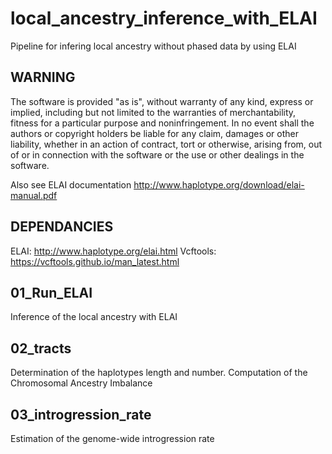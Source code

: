 # local_ancestry_inference_with_ELAI

Pipeline for infering local ancestry without phased data by using ELAI 

## WARNING

The software is provided "as is", without warranty of any kind, express or implied, including but not limited to the warranties of merchantability, fitness for a particular purpose and noninfringement. In no event shall the authors or copyright holders be liable for any claim, damages or other liability, whether in an action of contract, tort or otherwise, arising from, out of or in connection with the software or the use or other dealings in the software.

Also see ELAI documentation http://www.haplotype.org/download/elai-manual.pdf



## DEPENDANCIES

ELAI: http://www.haplotype.org/elai.html
Vcftools: https://vcftools.github.io/man_latest.html

## 01_Run_ELAI

Inference of the local ancestry with ELAI 

## 02_tracts

Determination of the haplotypes length and number. Computation of the Chromosomal Ancestry Imbalance

## 03_introgression_rate

Estimation of the genome-wide introgression rate
